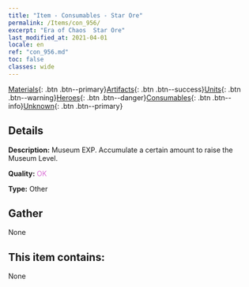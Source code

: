 ```yaml
---
title: "Item - Consumables - Star Ore"
permalink: /Items/con_956/
excerpt: "Era of Chaos  Star Ore"
last_modified_at: 2021-04-01
locale: en
ref: "con_956.md"
toc: false
classes: wide
---
```

 [Materials](/Items/){: .btn .btn--primary}[Artifacts](/Items/Artifacts/){: .btn .btn--success}[Units](/Items/Units/){: .btn .btn--warning}[Heroes](/Items/Heroes/){: .btn .btn--danger}[Consumables](/Items/Consumables/){: .btn .btn--info}[Unknown](/Items/Unknown/){: .btn .btn--primary}

## Details
 **Description:** Museum EXP. Accumulate a certain amount to raise the Museum Level.

 **Quality:** <span style="color: #DA70D6">OK</span>

 **Type:** Other

## Gather

  None

## This item contains:

  None

